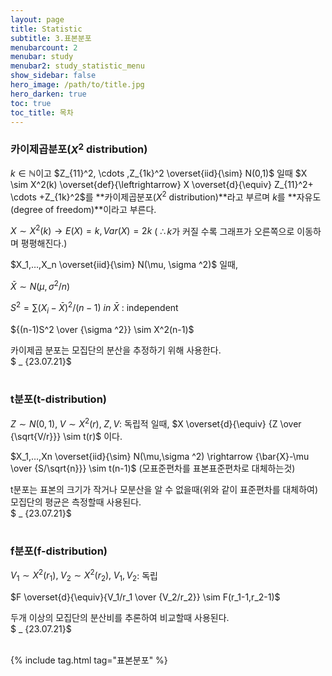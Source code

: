 ```yaml
---
layout: page
title: Statistic
subtitle: 3.표본분포
menubarcount: 2
menubar: study
menubar2: study_statistic_menu
show_sidebar: false
hero_image: /path/to/title.jpg
hero_darken: true
toc: true
toc_title: 목차
---
```


### **카이제곱분포($X^2$ distribution)**

$k \in \mathbb{N}$이고 $Z_{11}^2, \cdots ,Z_{1k}^2 \overset{iid}{\sim} N(0,1)$ 일때 $X \sim X^2(k) \overset{def}{\leftrightarrow} X \overset{d}{\equiv} Z_{11}^2+ \cdots +Z_{1k}^2$를 **카이제곱분포($X^2$ distribution)**라고 부르며 $k$를 **자유도(degree of freedom)**이라고 부른다.

$X \sim X^2(k) \rightarrow E(X) =k, Var(X)=2k$  ( $\therefore k$가 커질 수록 그래프가 오른쪽으로 이동하며 평평해진다.)

$X_1,…,X_n \overset{iid}{\sim} N(\mu, \sigma ^2)$ 일때,

$\bar{X} \sim N(\mu, \sigma ^2 / n)$

$S^2=\sum(X_i-\bar{X})^2/(n-1)$ $in$ $\bar{X}$ : independent

${(n-1)S^2 \over {\sigma ^2}} \sim X^2(n-1)$

카이제곱 분포는 모집단의 분산을 추정하기 위해 사용한다.  
$ _ {23.07.21}$<br/><br/>

### **t분포(t-distribution)**

$Z \sim N(0,1), \; V \sim X^2(r), \; Z,V$: 독립적 일때, $X \overset{d}{\equiv} {Z \over {\sqrt{V/r}}} \sim t(r)$ 이다.

$X_1,…,Xn \overset{iid}{\sim} N(\mu,\sigma ^2) \rightarrow {\bar{X}-\mu \over {S/\sqrt{n}}} \sim t(n-1)$ (모표준편차를 표본표준편차로 대체하는것)

t분포는 표본의 크기가 작거나 모분산을 알 수 없을때(위와 같이 표준편차를 대체하여) 모집단의 평균은 측정할때 사용된다.  
$ _ {23.07.21}$<br/><br/>

### **f분포(f-distribution)**

$V_1 \sim X^2(r_1), \; V_2 \sim X^2(r_2), \; V_1,V_2$: 독립

$F \overset{d}{\equiv}{V_1/r_1 \over {V_2/r_2}} \sim F(r_1-1,r_2-1)$

두개 이상의 모집단의 분산비를 추론하여 비교할때 사용된다.  
$ _ {23.07.21}$<br/><br/>

{% include tag.html tag="표본분포" %}
